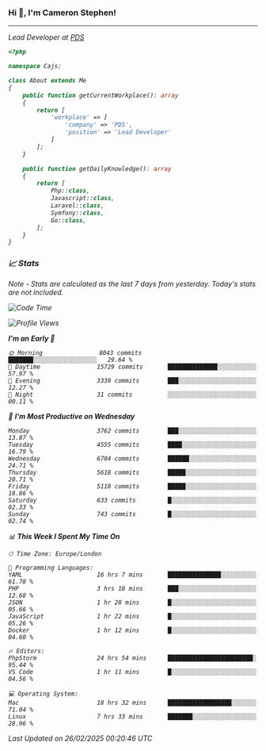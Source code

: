 ### Hi 👋, I'm Cameron Stephen!
<hr>
<p><em>Lead Developer at <a href="https://prindatasolutions.co.uk">PDS</a></p>


```php
<?php

namespace Cajs;

class About extends Me
{
    public function getCurrentWorkplace(): array
    {
        return [
            'workplace' => [
                'company' => 'PDS',
                'position' => 'Lead Developer'
            ]
        ];
    }

    public function getDailyKnowledge(): array
    {
        return [
            Php::class,
            Javascript::class,
            Laravel::class,
            Symfony::class,
            Go::class,
        ];
    }
}
```

### 📈 Stats
<p><em>Note - Stats are calculated as the last 7 days from yesterday. Today's stats are not included.</em></p>


<!--START_SECTION:waka-->
![Code Time](http://img.shields.io/badge/Code%20Time-4%2C349%20hrs%2017%20mins-blue)

![Profile Views](http://img.shields.io/badge/Profile%20Views-3-blue)

**I'm an Early 🐤** 

```text
🌞 Morning                8043 commits        ███████░░░░░░░░░░░░░░░░░░   29.64 % 
🌆 Daytime                15729 commits       ██████████████░░░░░░░░░░░   57.97 % 
🌃 Evening                3330 commits        ███░░░░░░░░░░░░░░░░░░░░░░   12.27 % 
🌙 Night                  31 commits          ░░░░░░░░░░░░░░░░░░░░░░░░░   00.11 % 
```
📅 **I'm Most Productive on Wednesday** 

```text
Monday                   3762 commits        ███░░░░░░░░░░░░░░░░░░░░░░   13.87 % 
Tuesday                  4555 commits        ████░░░░░░░░░░░░░░░░░░░░░   16.79 % 
Wednesday                6704 commits        ██████░░░░░░░░░░░░░░░░░░░   24.71 % 
Thursday                 5618 commits        █████░░░░░░░░░░░░░░░░░░░░   20.71 % 
Friday                   5118 commits        █████░░░░░░░░░░░░░░░░░░░░   18.86 % 
Saturday                 633 commits         █░░░░░░░░░░░░░░░░░░░░░░░░   02.33 % 
Sunday                   743 commits         █░░░░░░░░░░░░░░░░░░░░░░░░   02.74 % 
```


📊 **This Week I Spent My Time On** 

```text
🕑︎ Time Zone: Europe/London

💬 Programming Languages: 
YAML                     16 hrs 7 mins       ███████████████░░░░░░░░░░   61.78 % 
PHP                      3 hrs 18 mins       ███░░░░░░░░░░░░░░░░░░░░░░   12.68 % 
JSON                     1 hr 28 mins        █░░░░░░░░░░░░░░░░░░░░░░░░   05.66 % 
JavaScript               1 hr 22 mins        █░░░░░░░░░░░░░░░░░░░░░░░░   05.26 % 
Docker                   1 hr 12 mins        █░░░░░░░░░░░░░░░░░░░░░░░░   04.60 % 

🔥 Editors: 
PhpStorm                 24 hrs 54 mins      ████████████████████████░   95.44 % 
VS Code                  1 hr 11 mins        █░░░░░░░░░░░░░░░░░░░░░░░░   04.56 % 

💻 Operating System: 
Mac                      18 hrs 32 mins      ██████████████████░░░░░░░   71.04 % 
Linux                    7 hrs 33 mins       ███████░░░░░░░░░░░░░░░░░░   28.96 % 
```


 Last Updated on 26/02/2025 00:20:46 UTC
<!--END_SECTION:waka-->
